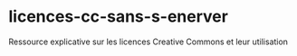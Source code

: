 # licences-cc-sans-s-enerver
Ressource explicative sur les licences Creative Commons et leur utilisation
